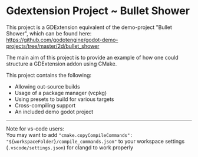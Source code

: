 
# Gdextension Project ~ Bullet Shower


This project is a GDExtension equivalent of the demo-project "Bullet Shower", which can be found here:  
https://github.com/godotengine/godot-demo-projects/tree/master/2d/bullet_shower

The main aim of this project is to provide an example of how one could structure a GDExtension addon using CMake.

This project contains the following:
- Allowing out-source builds
- Usage of a package manager (vcpkg)
- Using presets to build for various targets
- Cross-compiling support
- An included demo godot project


---
Note for vs-code users:  
You may want to add ```"cmake.copyCompileCommands": "${workspaceFolder}/compile_commands.json"``` to your workspace settings (```.vscode/settings.json```) for clangd to work properly
